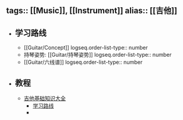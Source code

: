 tags:: [[Music]], [[Instrument]]
alias:: [[吉他]]
---

- ## 学习路线
	- [[Guitar/Concept]]
	  logseq.order-list-type:: number
	- 持琴姿势: [[Guitar/持琴姿势]]
	  logseq.order-list-type:: number
	- [[Guitar/六线谱]]
	  logseq.order-list-type:: number
- ## 教程
	- [吉他基础知识大全](https://www.bilibili.com/video/BV14d4y1R7dA/?vd_source=f1fbb083ddef12dcff3388779faac201)
		- [学习路线](https://www.bilibili.com/read/cv18196624/)
		-